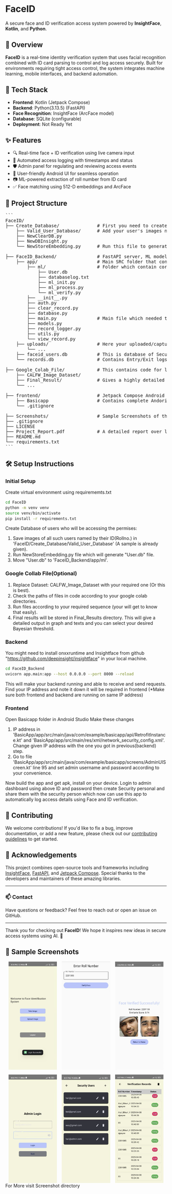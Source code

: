 # FaceID

A secure face and ID verification access system powered by **InsightFace**, **Kotlin**, and **Python**.

## 🚀 Overview

**FaceID** is a real-time identity verification system that uses facial recognition combined with ID card parsing to control and log access securely. Built for environments requiring tight access control, the system integrates machine learning, mobile interfaces, and backend automation.

## 🧠 Tech Stack

- **Frontend**: Kotlin (Jetpack Compose)
- **Backend**: Python(3.13.5) (FastAPI)
- **Face Recognition**: InsightFace (ArcFace model)
- **Database**: SQLite (configurable)
- **Deployment**: Not Ready Yet

## ✨ Features

- 🔍 Real-time face + ID verification using live camera input
- 🧾 Automated access logging with timestamps and status
- 🛡️ Admin panel for regulating and reviewing access events
- 📱 User-friendly Android UI for seamless operation
- 📷 ML-powered extraction of roll number from ID card
- ✅ Face matching using 512-D embeddings and ArcFace

## 📂 Project Structure
<pre>
```
FaceID/
├── Create_Database/              # First you need to create a user database which are going to access the permises
    ├── Valid_User_Database/      # Add your user's images named by ID(Rollno) to this folder 
    ├── NewClearDB.py
    ├── NewDBInsight.py
    └── NewStoreEmbedding.py      # Run this file to generate User.db then transfer that file to FaceID_Backend/app/ml

├── FaceID_Backend/               # FastAPI server, ML models, database logic
    ├── app/                      # Main SRC folder that contains complete backend logic
        ├── ml/                   # Folder which contain core face recognition logic
            ├── User.db
            ├── databaselog.txt   
            ├── ml_init.py
            ├── ml_process.py
            └── ml_verify.py
        ├── __init__.py
        ├── auth.py
        ├── clear_record.py
        ├── database.py
        ├── main.py               # Main file which needed to be run to make backend running, sends response to requests
        ├── models.py
        ├── record_logger.py
        ├── utils.py
        └── view_record.py
    ├── uploads/                  # Here your uploaded/captured image will be stored for processing (keep on replacing)
        └── ...
    ├── faceid_users.db           # This is database of Security personals allowed by admin to use this app
    └── records.db                # Contains Entry/Exit logs

├── Google_Colab_File/            # This contains code for large dataset to be run on colab to compute Bayesian Threshold
    ├── CALFW_Image_Dataset/
    ├── Final_Result/             # Gives a highly detailed result upon running files in proper order (*check file paths)
    └── ...

├── frontend/                     # Jetpack Compose Android app
    ├── Basicapp                  # Contains complete Andorid app package
    └── .gitignore             

├── Screenshots/                  # Sample Screenshots of the Andorid app in use
├── .gitignore
├── LICENSE
├── Project_Report.pdf            # A detailed report over learning, experiment and observations (*For institute purpose)
├── README.md
└── requirements.txt
```
</pre>

## 🛠️ Setup Instructions

### Initial Setup

Create virtual environment using requirememts.txt
```bash
cd FaceID
python -m venv venv
source venv/bin/activate
pip install -r requirements.txt
```

Create Database of users who will be accessing the permises:
1. Save images of all such users named by their ID(Rollno.) in 'FaceID/Create_Database/Valid_User_Database' (A sample is already given).
2. Run NewStoreEmbedding.py file which will generate "User.db" file.
3. Move "User.db" to 'FaceID_Backend/app/ml'.

### Google Collab File(Optional)
1. Replace Dataset: CALFW_Image_Dataset with your required one (Or this is best).
2. Check the paths of files in code according to your google colab directories.
3. Run files according to your required sequence (your will get to know that easily).
4. Final results will be stored in Final_Results directory. This will give a detailed output in graph and texts and you can select your desired Bayesian threshold.

### Backend
You might need to install onxxruntime and Insightface from github "https://github.com/deepinsight/insightface" in your local machine.
```bash
cd FaceID_Backend
uvicorn app.main:app --host 0.0.0.0 --port 8000 --reload
```
This will make your backend running and able to receive and send requests.
Find your IP address and note it down it will be required in frontend 
(*Make sure both frontend and backend are running on same IP address)

### Frontend
Open Basicapp folder in Android Studio
Make these changes
1. IP address in 'BasicApp/app/src/main/java/com/example/basicapp/api/RetrofitInstance.kt' and 'BasicApp/app/src/main/res/xml/network_security_config.xml'. Change given IP address with the one you got in previous(backend) step.
2. Go to file 'BasicApp/app/src/main/java/com/example/basicapp/screens/AdminUIScreen.kt' line 95 and set admin username and password according to your convenience.

Now build the app and get apk, install on your device.
Login to admin dashboard using above ID and password then create Security personal and share them with the security person which now can use this app to automatically log access details using Face and ID verification.


## 🤝 Contributing

We welcome contributions! If you'd like to fix a bug, improve documentation, or add a new feature, please check out our [contributing guidelines](CONTRIBUTING.md) to get started.

## 🙌 Acknowledgements

This project combines open-source tools and frameworks including [InsightFace](https://github.com/deepinsight/insightface), [FastAPI](https://fastapi.tiangolo.com/), and [Jetpack Compose](https://developer.android.com/jetpack/compose). Special thanks to the developers and maintainers of these amazing libraries.

---

### 📫 Contact

Have questions or feedback? Feel free to reach out or open an issue on GitHub.

---

Thank you for checking out **FaceID**! We hope it inspires new ideas in secure access systems using AI. 🚀



## 📸 Sample Screenshots

<div style="display: flex; flex-wrap: wrap; gap: 15px; justify-content: center;">
  <img src="Screenshots/image-2.png" alt="Security Dashboard" width="30%" />
  <img src="Screenshots/image-5.png" alt="Manual Rollno. Entry" width="30%" />
  <img src="Screenshots/image-6.png" alt="Result Screen" width="30%" />
  <img src="Screenshots/image-7.png" alt="Admin Login" width="30%" />
  <img src="Screenshots/image-9.png" alt="Security Person Management" width="30%" />
  <img src="Screenshots/image-10.png" alt="Verification Record" width="30%" />
</div>
For More visit Screenshot directory